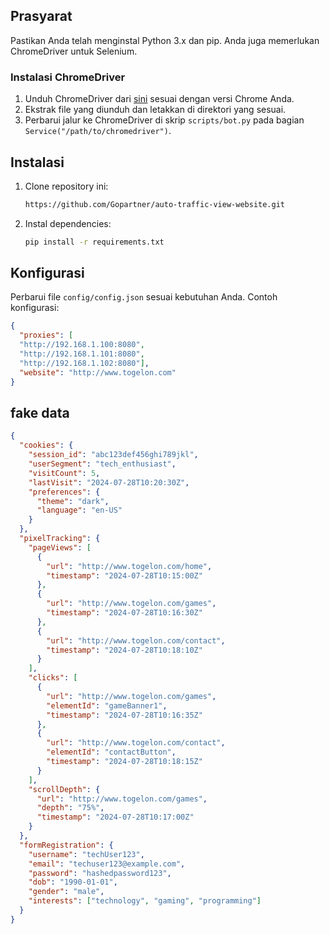 
## Prasyarat

Pastikan Anda telah menginstal Python 3.x dan pip. Anda juga memerlukan ChromeDriver untuk Selenium.

### Instalasi ChromeDriver

1. Unduh ChromeDriver dari [sini](https://sites.google.com/a/chromium.org/chromedriver/downloads) sesuai dengan versi Chrome Anda.
2. Ekstrak file yang diunduh dan letakkan di direktori yang sesuai.
3. Perbarui jalur ke ChromeDriver di skrip `scripts/bot.py` pada bagian `Service("/path/to/chromedriver")`.

## Instalasi

1. Clone repository ini:

    ```sh
    https://github.com/Gopartner/auto-traffic-view-website.git
    ```

2. Instal dependencies:

    ```sh
    pip install -r requirements.txt
    ```

## Konfigurasi

Perbarui file `config/config.json` sesuai kebutuhan Anda. Contoh konfigurasi:

```json
{
  "proxies": [
  "http://192.168.1.100:8080",
  "http://192.168.1.101:8080",
  "http://192.168.1.102:8080"],
  "website": "http://www.togelon.com"
}
```

## fake data
```json
{
  "cookies": {
    "session_id": "abc123def456ghi789jkl",
    "userSegment": "tech_enthusiast",
    "visitCount": 5,
    "lastVisit": "2024-07-28T10:20:30Z",
    "preferences": {
      "theme": "dark",
      "language": "en-US"
    }
  },
  "pixelTracking": {
    "pageViews": [
      {
        "url": "http://www.togelon.com/home",
        "timestamp": "2024-07-28T10:15:00Z"
      },
      {
        "url": "http://www.togelon.com/games",
        "timestamp": "2024-07-28T10:16:30Z"
      },
      {
        "url": "http://www.togelon.com/contact",
        "timestamp": "2024-07-28T10:18:10Z"
      }
    ],
    "clicks": [
      {
        "url": "http://www.togelon.com/games",
        "elementId": "gameBanner1",
        "timestamp": "2024-07-28T10:16:35Z"
      },
      {
        "url": "http://www.togelon.com/contact",
        "elementId": "contactButton",
        "timestamp": "2024-07-28T10:18:15Z"
      }
    ],
    "scrollDepth": {
      "url": "http://www.togelon.com/games",
      "depth": "75%",
      "timestamp": "2024-07-28T10:17:00Z"
    }
  },
  "formRegistration": {
    "username": "techUser123",
    "email": "techuser123@example.com",
    "password": "hashedpassword123",
    "dob": "1990-01-01",
    "gender": "male",
    "interests": ["technology", "gaming", "programming"]
  }
}
```

